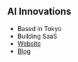 ## AI Innovations

- Based in Tokyo
- Building SaaS
- [Website](https://ai-innovations.push.co.jp)
- [Blog](https://push.co.jp)
